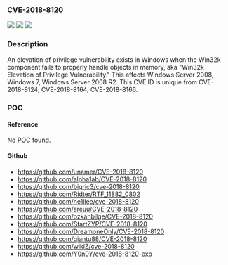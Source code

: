 ### [CVE-2018-8120](https://cve.mitre.org/cgi-bin/cvename.cgi?name=CVE-2018-8120)
![](https://img.shields.io/static/v1?label=Product&message=Windows%20Server%202008%20R2&color=blue)
![](https://img.shields.io/static/v1?label=Version&message=n%2Fa&color=blue)
![](https://img.shields.io/static/v1?label=Vulnerability&message=Elevation%20of%20Privilege&color=brighgreen)

### Description

An elevation of privilege vulnerability exists in Windows when the Win32k component fails to properly handle objects in memory, aka "Win32k Elevation of Privilege Vulnerability." This affects Windows Server 2008, Windows 7, Windows Server 2008 R2. This CVE ID is unique from CVE-2018-8124, CVE-2018-8164, CVE-2018-8166.

### POC

#### Reference
No POC found.

#### Github
- https://github.com/unamer/CVE-2018-8120
- https://github.com/alpha1ab/CVE-2018-8120
- https://github.com/bigric3/cve-2018-8120
- https://github.com/Ridter/RTF_11882_0802
- https://github.com/ne1llee/cve-2018-8120
- https://github.com/areuu/CVE-2018-8120
- https://github.com/ozkanbilge/CVE-2018-8120
- https://github.com/StartZYP/CVE-2018-8120
- https://github.com/DreamoneOnly/CVE-2018-8120
- https://github.com/qiantu88/CVE-2018-8120
- https://github.com/wikiZ/cve-2018-8120
- https://github.com/Y0n0Y/cve-2018-8120-exp


